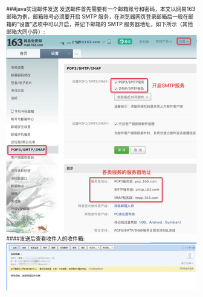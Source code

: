 ###java实现邮件发送
发送邮件首先需要有一个邮箱账号和密码，本文以网易163邮箱为例，邮箱账号必须要开启 SMTP 服务，在浏览器网页登录邮箱后一般在邮箱的“设置”选项中可以开启，并记下邮箱的 SMTP 服务器地址，如下所示（其他邮箱大同小异）:
![Image text](https://github.com/zhangyuanliang/sendEmail/blob/master/img/img_1.jpg)
####发送后查看收件人的收件箱:
![Image text](https://github.com/zhangyuanliang/sendEmail/blob/master/img/img_2.jpg)
